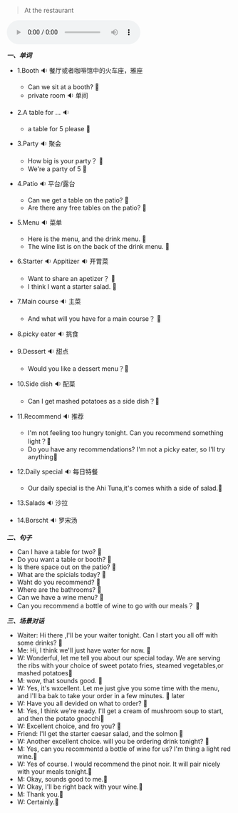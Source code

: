 > At the restaurant

<audio controls="controls">
  <source src="https://file.cdn.shafish.cn/english/10.%E5%9C%A8%E9%A4%90%E5%8E%85.mp3" type="audio/mpeg">
Your browser does not support the audio element.
</audio>

***一、单词***

- 1.<span id="english">Booth <span class="point">:sound:</span></span> 餐厅或者咖啡馆中的火车座，雅座

    - <span id="english">Can we sit at a booth? <span class="point">:speech_balloon:</span></span>
    - <span id="english">private room <span class="point">:sound:</span></span> 单间

- 2.<span id="english">A table for ... <span class="point">:sound:</span></span> 

    - <span id="english">a table for 5 please <span class="point">:speech_balloon:</span></span>

- 3.<span id="english">Party <span class="point">:sound:</span></span> 聚会

    - <span id="english">How big is your party？ <span class="point">:speech_balloon:</span></span>
    - <span id="english">We're a party of 5 <span class="point">:speech_balloon:</span></span>

- 4.<span id="english">Patio <span class="point">:sound:</span></span> 平台/露台

    - <span id="english">Can we get a table on the patio? <span class="point">:speech_balloon:</span></span>
    - <span id="english">Are there any free tables on the patio? <span class="point">:speech_balloon:</span></span>

- 5.<span id="english">Menu <span class="point">:sound:</span></span> 菜单

    - <span id="english">Here is the menu, and the drink menu. <span class="point">:speech_balloon:</span></span>
    - <span id="english">The wine list is on the back of the drink menu. <span class="point">:speech_balloon:</span></span>

- 6.<span id="english">Starter <span class="point">:sound:</span></span> <span id="english">Appitizer <span class="point">:sound:</span></span> 开胃菜

    - <span id="english">Want to share an apetizer？ <span class="point">:speech_balloon:</span></span>
    - <span id="english">I think I want a starter salad. <span class="point">:speech_balloon:</span></span>

- 7.<span id="english">Main course <span class="point">:sound:</span></span> 主菜

    - <span id="english">And what will you have for a main course？ <span class="point">:speech_balloon:</span></span>

- 8.<span id="english">picky eater <span class="point">:sound:</span></span> 挑食

- 9.<span id="english">Dessert <span class="point">:sound:</span></span> 甜点

    - <span id="english">Would you like a dessert menu？<span class="point">:speech_balloon:</span></span>

- 10.<span id="english">Side dish <span class="point">:sound:</span></span> 配菜

    - <span id="english">Can I get mashed potatoes as a side dish？<span class="point">:speech_balloon:</span></span>

- 11.<span id="english">Recommend <span class="point">:sound:</span></span> 推荐

    - <span id="english">I'm not feeling too hungry tonight. Can you recommend something light？<span class="point">:speech_balloon:</span></span>
    - <span id="english">Do you have any recommendations? I'm not a picky eater, so I'll try anything<span class="point">:speech_balloon:</span></span>

- 12.<span id="english">Daily special <span class="point">:sound:</span></span> 每日特餐

    - <span id="english">Our daily special is the Ahi Tuna,it's comes whith a side of salad.<span class="point">:speech_balloon:</span></span>

- 13.<span id="english">Salads <span class="point">:sound:</span></span> 沙拉

- 14.<span id="english">Borscht <span class="point">:sound:</span></span> 罗宋汤

***二、句子***

- <span id="english">Can I have a table for two? <span class="point">:speech_balloon:</span></span> 
- <span id="english">Do you want a table or booth? <span class="point">:speech_balloon:</span></span> 
- <span id="english">Is there space out on the patio? <span class="point">:speech_balloon:</span></span> 
- <span id="english">What are the spicials today? <span class="point">:speech_balloon:</span></span> 
- <span id="english">Waht do you recommend? <span class="point">:speech_balloon:</span></span> 
- <span id="english">Where are the bathrooms? <span class="point">:speech_balloon:</span></span> 
- <span id="english">Can we have a wine menu? <span class="point">:speech_balloon:</span></span> 
- <span id="english">Can you recommend a bottle of wine to go with our meals？ <span class="point">:speech_balloon:</span></span> 

***三、场景对话***

- Waiter: <span id="english">Hi there ,I'll be your waiter tonight. Can I start you all off with some drinks? <span class="point">:speech_balloon:</span></span> 
- Me: <span id="english">Hi, I think we'll just have water for now. <span class="point">:speech_balloon:</span></span> 
- W: <span id="english">Wonderful, let me tell you about our special today. We are serving the ribs with your choice of sweet potato fries, steamed vegetables,or mashed potatoes<span class="point">:speech_balloon:</span></span> 
- M: <span id="english">wow, that sounds good. <span class="point">:speech_balloon:</span></span> 
- W: <span id="english">Yes, it's wxcellent. Let me just give you some time with the menu, and I'll ba bak to take your order in a few minutes. <span class="point">:speech_balloon:</span></span> 
later
- W: <span id="english">Have you all devided on what to order? <span class="point">:speech_balloon:</span></span> 
- M: <span id="english">Yes, I think we're ready. I'll get a cream of mushroom soup to start, and then the potato gnocchi<span class="point">:speech_balloon:</span></span> 
- W: <span id="english">Excellent choice, and fro you? <span class="point">:speech_balloon:</span></span> 
- Friend: <span id="english">I'll get the starter caesar salad, and the solmon <span class="point">:speech_balloon:</span></span> 
- W: <span id="english">Another excellent choice. will you be ordering drink tonight? <span class="point">:speech_balloon:</span></span> 
- M: <span id="english">Yes, can you recommentd a bottle of wine for us? I'm thing a light red wine.<span class="point">:speech_balloon:</span></span>
- W: <span id="english">Yes of course. I would recommend the pinot noir. It will pair nicely with your meals tonight.<span class="point">:speech_balloon:</span></span>
- M: <span id="english">Okay, sounds good to me.<span class="point">:speech_balloon:</span></span>
- W: <span id="english">Okay, I'll be right back with your wine.<span class="point">:speech_balloon:</span></span>
- M: <span id="english">Thank you.<span class="point">:speech_balloon:</span></span>
- W: <span id="english">Certainly.<span class="point">:speech_balloon:</span></span>


